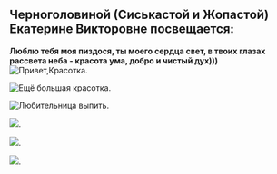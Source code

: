## Черноголовиной (Сиськастой и Жопастой) Екатерине Викторовне посвещается:

**Люблю тебя моя пиздося, ты моего сердца свет, в твоих глазах рассвета неба - красота ума, добро и чистый дух)))** 
![Привет,Красотка](Fot6.jpg).

![Ещё большая красотка](Fot2.jpg).

![Любительница выпить](Fot3.jpg).
 
![](Fot4.jpg).

![](Fot5.jpg).

![](Fot1.jpg).
